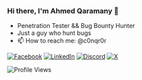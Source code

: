 


### Hi there, I'm Ahmed Qaramany 👋
- Penetration Tester && Bug Bounty Hunter
- Just a guy who hunt bugs
- 📫 How to reach me: @c0nqr0r

<!--📏LINE-->

[![Facebook](https://img.shields.io/badge/Facebook-%231877F2.svg?logo=Facebook&logoColor=white)](https://www.facebook.com/C0NQR0R)
[![LinkedIn](https://img.shields.io/badge/Linkedin-%230077B5.svg?logo=linkedin&logoColor=white)](https://www.linkedin.com/in/c0nqr0r)
[![Discord](https://img.shields.io/badge/Discord-%235865F2.svg?&logo=discord&logoColor=white)](https://discordapp.com/users/951166431674920961)
[![X](https://img.shields.io/badge/X-%23000000.svg?logo=X&logoColor=white)](https://x.com/c0nqr0r)
<!--📏LINE-->


![Profile Views](https://komarev.com/ghpvc/?username=c0nqr0r&style=flat-square)
